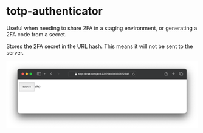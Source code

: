 # totp-authenticator

Useful when needing to share 2FA in a staging environment, or generating a 2FA code from a secret.

Stores the 2FA secret in the URL hash. This means it will not be sent to the server.

<img src="./static/screenshot.png" />
